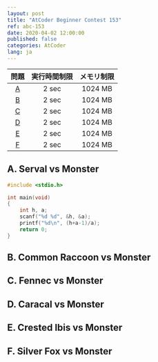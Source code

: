 ```yaml
---
layout: post
title: "AtCoder Beginner Contest 153"
ref: abc-153
date: 2020-04-02 12:00:00
published: false
categories: AtCoder
lang: ja
---
```


| 問題 | 実行時間制限 | メモリ制限 |
|:-:|:-:|:-:|
|[A](#A)|2 sec|1024 MB|
|[B](#B)|2 sec|1024 MB|
|[C](#C)|2 sec|1024 MB|
|[D](#D)|2 sec|1024 MB|
|[E](#E)|2 sec|1024 MB|
|[F](#F)|2 sec|1024 MB|

<div class="divider"></div>

## A. Serval vs Monster<a id="A"></a>
```c
#include <stdio.h>

int main(void)
{
    int h, a;
    scanf("%d %d", &h, &a);
    printf("%d\n", (h+a-1)/a);
    return 0;
}
```

## B. Common Raccoon vs Monster <a id="B"></a>

## C. Fennec vs Monster <a id="C"></a>

## D. Caracal vs Monster <a id="D"></a>

## E. Crested Ibis vs Monster <a id="E"></a>

## F. Silver Fox vs Monster <a id="F"></a>
